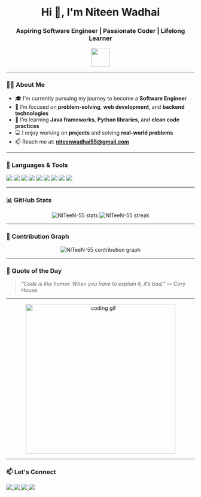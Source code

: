 <h1 align="center">Hi 👋, I'm Niteen Wadhai</h1>
<h3 align="center">Aspiring Software Engineer | Passionate Coder | Lifelong Learner</h3>

<p align="center">
  <img src="https://media.giphy.com/media/hvRJCLFzcasrR4ia7z/giphy.gif" width="50"/>
</p>

---

### 👨‍💻 About Me

- 🎓 I’m currently pursuing my journey to become a **Software Engineer**
- 🔭 I’m focused on **problem-solving**, **web development**, and **backend technologies**
- 🌱 I’m learning **Java frameworks**, **Python libraries**, and **clean code practices**
- 💻 I enjoy working on **projects** and solving **real-world problems**
- 📫 Reach me at: **niteenwadhai55@gmail.com**

---

### 🚀 Languages & Tools

<p align="left">
  <img src="https://img.shields.io/badge/Python-3670A0?style=for-the-badge&logo=python&logoColor=ffdd54"/>
  <img src="https://img.shields.io/badge/Java-ED8B00?style=for-the-badge&logo=java&logoColor=white"/>
  <img src="https://img.shields.io/badge/HTML5-E34F26?style=for-the-badge&logo=html5&logoColor=white"/>
  <img src="https://img.shields.io/badge/CSS3-1572B6?style=for-the-badge&logo=css3&logoColor=white"/>
  <img src="https://img.shields.io/badge/JavaScript-F7DF1E?style=for-the-badge&logo=javascript&logoColor=black"/>
  <img src="https://img.shields.io/badge/Git-F05032?style=for-the-badge&logo=git&logoColor=white"/>
  <img src="https://img.shields.io/badge/GitHub-181717?style=for-the-badge&logo=github&logoColor=white"/>
  <img src="https://img.shields.io/badge/MySQL-00758F?style=for-the-badge&logo=mysql&logoColor=white"/>
  <img src="https://img.shields.io/badge/VS_Code-007ACC?style=for-the-badge&logo=visual-studio-code&logoColor=white"/>
</p>

---

### 📊 GitHub Stats

<p align="center">
  <img src="https://github-readme-stats.vercel.app/api?username=NITeeN-55&show_icons=true&theme=tokyonight" alt="NITeeN-55 stats" />
  <img src="https://github-readme-streak-stats.herokuapp.com/?user=NITeeN-55&theme=tokyonight" alt="NITeeN-55 streak"/>
</p>

---

### 🧠 Contribution Graph

<p align="center">
  <img src="https://github-readme-activity-graph.vercel.app/graph?username=NITeeN-55&theme=react-dark&area=true&hide_border=true" alt="NITeeN-55 contribution graph"/>
</p>

---

### 🌟 Quote of the Day

> *“Code is like humor. When you have to explain it, it’s bad.”* — Cory House

---

<p align="center">
  <img src="https://media.giphy.com/media/qgQUggAC3Pfv687qPC/giphy.gif" width="400" alt="coding gif"/>
</p>

---

### 📫 Let's Connect

<p align="left">
  <a href="https://www.linkedin.com/in/niteen-wadhai55" target="_blank">
    <img src="https://img.shields.io/badge/LinkedIn-blue?style=for-the-badge&logo=linkedin&logoColor=white"/>
  </a>
  <a href="mailto:niteenwadhai55@gmail.com" target="_blank">
    <img src="https://img.shields.io/badge/Email-D14836?style=for-the-badge&logo=gmail&logoColor=white"/>
  </a>
  <a href="https://www.youtube.com/@Niteen_Wadhai_55" target="_blank">
    <img src="https://img.shields.io/badge/YouTube-FF0000?style=for-the-badge&logo=youtube&logoColor=white"/>
  </a>
  <a href="https://www.instagram.com/niteen_wadhai_55" target="_blank">
    <img src="https://img.shields.io/badge/Instagram-E4405F?style=for-the-badge&logo=instagram&logoColor=white"/>
  </a>
</p>

